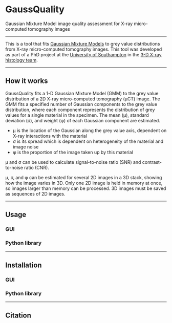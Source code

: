# GaussQuality
Gaussian Mixture Model image quality assessment for X-ray micro-computed tomography images

---

This is a tool that fits [Gaussian Mixture Models](https://scikit-learn.org/stable/modules/mixture.html) to grey value distributions from X-ray micro-computed tomography images. This tool was developed as part of a PhD project at the [University of Southampton](https://www.southampton.ac.uk/) in the [3-D X-ray histology team](https://www.southampton.ac.uk/muvis/xrh/xrh-intro.page).

---

## How it works

GaussQuality fits a 1-D Gaussian Mixture Model (GMM) to the grey value distribution of a 2D X-ray micro-computed tomography (&mu;CT) image. The GMM fits a specified number of Gaussian components to the grey value distribution, where each component represents the distribution of grey values for a single material in the specimen. The mean (&mu;), standard deviation (&sigma;), and weight (&phi;) of each Gaussian component are estimated.

* &mu; is the location of the Gaussian along the grey value axis, dependent on X-ray interactions with the material
* &sigma; is its spread which is dependent on heterogeneity of the material and image noise
* &phi; is the proportion of the image taken up by this material

&mu; and &sigma; can be used to calculate signal-to-noise ratio (SNR) and contrast-to-noise ratio (CNR).

&mu;, &sigma;, and &phi; can be estimated for several 2D images in a 3D stack, showing how the image varies in 3D. Only one 2D image is held in memory at once, so images larger than memory can be processed. 3D images must be saved as sequences of 2D images.

---

## Usage

### GUI

### Python library

---

## Installation

### GUI

### Python library

---

## Citation


